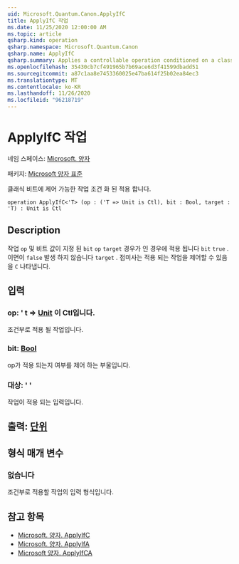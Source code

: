 ```yaml
---
uid: Microsoft.Quantum.Canon.ApplyIfC
title: ApplyIfC 작업
ms.date: 11/25/2020 12:00:00 AM
ms.topic: article
qsharp.kind: operation
qsharp.namespace: Microsoft.Quantum.Canon
qsharp.name: ApplyIfC
qsharp.summary: Applies a controllable operation conditioned on a classical bit.
ms.openlocfilehash: 35430cb7cf491965b7b69ace6d3f41599dbadd51
ms.sourcegitcommit: a87c1aa8e7453360025e47ba614f25b02ea84ec3
ms.translationtype: MT
ms.contentlocale: ko-KR
ms.lasthandoff: 11/26/2020
ms.locfileid: "96218719"
---
```

# <a name="applyifc-operation"></a>ApplyIfC 작업

네임 스페이스: [Microsoft. 양자](xref:Microsoft.Quantum.Canon)

패키지: [Microsoft 양자 표준](https://nuget.org/packages/Microsoft.Quantum.Standard)


클래식 비트에 제어 가능한 작업 조건 화 된 적용 합니다.

```qsharp
operation ApplyIfC<'T> (op : ('T => Unit is Ctl), bit : Bool, target : 'T) : Unit is Ctl
```


## <a name="description"></a>Description

작업 `op` 및 비트 값이 지정 된 `bit` `op` `target` 경우가 인 경우에 적용 됩니다 `bit` `true` . 이면이 `false` 발생 하지 않습니다 `target` .
접미사는 적용 되는 작업을 제어할 수 있음을 `C` 나타냅니다.

## <a name="input"></a>입력

### <a name="op--t--unit--is-ctl"></a>op: ' t => [Unit](xref:microsoft.quantum.lang-ref.unit)  이 Ctl입니다.

조건부로 적용 될 작업입니다.


### <a name="bit--bool"></a>bit: [Bool](xref:microsoft.quantum.lang-ref.bool)

op가 적용 되는지 여부를 제어 하는 부울입니다.


### <a name="target--t"></a>대상: ' '

작업이 적용 되는 입력입니다.



## <a name="output--unit"></a>출력: [단위](xref:microsoft.quantum.lang-ref.unit)



## <a name="type-parameters"></a>형식 매개 변수

### <a name="t"></a>없습니다

조건부로 적용할 작업의 입력 형식입니다.

## <a name="see-also"></a>참고 항목

- [Microsoft. 양자. ApplyIfC](xref:Microsoft.Quantum.Canon.ApplyIfC)
- [Microsoft. 양자. ApplyIfA](xref:Microsoft.Quantum.Canon.ApplyIfA)
- [Microsoft 양자. ApplyIfCA](xref:Microsoft.Quantum.Canon.ApplyIfCA)